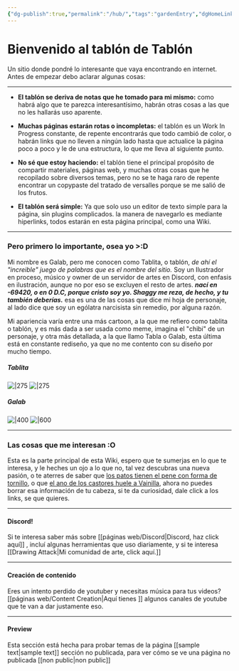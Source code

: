 ```yaml
---
{"dg-publish":true,"permalink":"/hub/","tags":"gardenEntry","dgHomeLink":true,"dgPassFrontmatter":false}
---
```



# Bienvenido al tablón de Tablón
Un sitio donde pondré lo interesante que vaya encontrando en internet. Antes de empezar debo aclarar algunas cosas: 

--- 

- **El tablón se deriva de notas que he tomado para mi mismo:** como habrá algo que te parezca interesantísimo, habrán otras cosas a las que no les hallarás uso aparente.
		
-  **Muchas páginas estarán rotas o incompletas:** el tablón es un Work In Progress constante, de repente encontrarás que todo cambió de color, o habrán links que no lleven a ningún lado hasta que actualice la página poco a poco y le de una estructura, lo que me lleva al siguiente punto.
		
- **No sé que estoy haciendo:** el tablón tiene el principal propósito de compartir materiales, páginas web, y muchas otras cosas que he recopilado sobre diversos temas, pero no se te haga raro de repente encontrar un copypaste del tratado de versalles porque se me salió de los frutos.

- **El tablón será simple:** Ya que solo uso un editor de texto simple para la página, sin plugins complicados. la manera de navegarlo es mediante hiperlinks, todos estarán en esta página principal, como una Wiki. 

---

### Pero primero lo importante, osea yo >:D

 Mi nombre es Galab, pero me conocen como Tablita, o tablón, *de ahí el "increible" juego de palabras que es el nombre del sitio.*  Soy un Ilustrador en proceso, músico y owner de un servidor de artes en Discord, con enfasis en ilustración, aunque no por eso se excluyen el resto de artes. ***nací en -69420, o en 0 D.C, porque cristo soy yo. Shaggy me reza, de hecho, y tu también deberías.***  esa es una de las cosas que dice mi hoja de personaje, al lado dice que soy un ególatra narcisista sin remedio, por alguna razón.

Mi apariencia varía entre una más cartoon, a la que me refiero como tablita o tablón, y es más dada a ser usada como meme, imagina el "chibi" de un personaje, y otra más detallada, a la que llamo Tabla o Galab, esta última está en constante rediseño, ya que no me contento con su diseño por mucho tiempo.

##### Tablita

![|275](https://i.imgur.com/7oO0RJr.gif)  ![|275](https://i.imgur.com/OrSSfZv.png)

##### Galab

![|400](https://i.imgur.com/uZbFPRi.png)  ![|600](https://i.imgur.com/roJfinS.gif)


---

### Las cosas que me interesan :O

Esta es la parte principal de esta Wiki, espero que te sumerjas en lo que te interesa, y le heches un ojo a lo que no, tal vez descubras una nueva pasión, o te aterres de saber que [los patos tienen el pene con forma de tornillo](https://cdnb.20m.es/sites/76/2018/11/El-largo-y-curioso-pene-del-pato-sudamericano-%E2%80%98malvas%C3%ADa-argentina%E2%80%99.jpg), o que [el ano de los castores huele a Vainilla](https://www.wikiwand.com/es/Cast%C3%B3reo), ahora no puedes borrar esa información de tu cabeza, si te da curiosidad, dale click a los links, se que quieres.

---

#### Discord!

Si te interesa saber más sobre  [[páginas web/Discord|Discord, haz click aquí]] , incluí algunas herramientas que uso diariamente,  y si te interesa  [[Drawing Attack|Mi comunidad de arte, click aquí.]] 

---

#### Creación de contenido

Eres un intento perdido de  youtuber y necesitas música para tus videos? [[páginas web/Content Creation|Aquí tienes ]] algunos canales de youtube que te van a dar justamente eso.

---

#### Preview

Esta sección está hecha para probar temas de la página [[sample text|sample text]]
sección no publicada, para ver cómo se ve una página no publicada [[non public|non public]]
